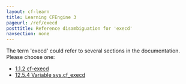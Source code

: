 ```yaml
---
layout: cf-learn
title: Learning CFEngine 3
pageurl: /ref/execd
posttitle: Reference disambiguation for 'execd'
navsection: none
---
```


The term 'execd' could refer to several sections in the documentation. Please choose one:

- [1.1.2 cf-execd](https://cfengine.com/manuals/cf3-reference.html#cf-execd)
- [12.5.4 Variable sys.cf_execd](https://cfengine.com/manuals/cf3-reference.html#Variable-sys.cf_execd)
